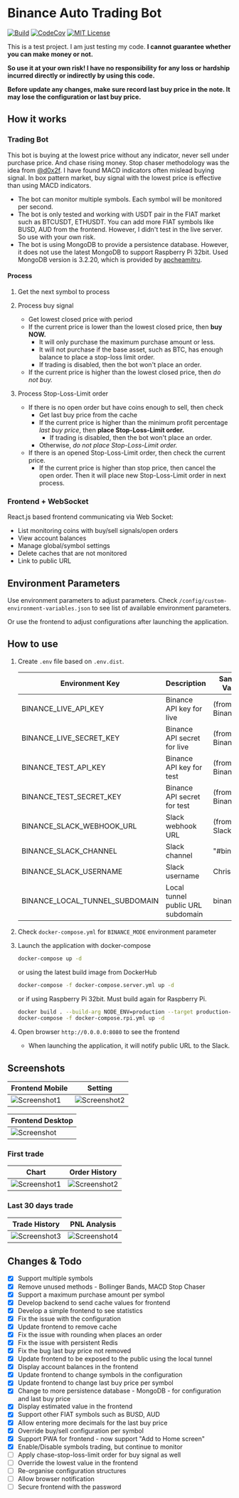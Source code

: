# Binance Auto Trading Bot

[![Build](https://github.com/chrisleekr/binance-trading-bot/workflows/main/badge.svg)](https://github.com/chrisleekr/binance-trading-bot/actions?query=workflow%3Amain)
[![CodeCov](https://codecov.io/gh/chrisleekr/binance-trading-bot/branch/master/graph/badge.svg)](https://codecov.io/gh/chrisleekr/binance-trading-bot)
[![MIT License](https://img.shields.io/github/license/chrisleekr/binance-trading-bot)](https://github.com/chrisleekr/binance-trading-bot/blob/master/LICENSE)

This is a test project. I am just testing my code. **I cannot guarantee whether
you can make money or not.**

**So use it at your own risk! I have no responsibility for any loss or hardship
incurred directly or indirectly by using this code.**

**Before update any changes, make sure record last buy price in the note. It may
lose the configuration or last buy price.**

## How it works

### Trading Bot

This bot is buying at the lowest price without any indicator, never sell under
purchase price. And chase rising money. Stop chaser methodology was the idea
from [@d0x2f](https://github.com/d0x2f). I have found MACD indicators often
mislead buying signal. In box pattern market, buy signal with the lowest price
is effective than using MACD indicators.

- The bot can monitor multiple symbols. Each symbol will be monitored per
  second.
- The bot is only tested and working with USDT pair in the FIAT market such as
  BTCUSDT, ETHUSDT. You can add more FIAT symbols like BUSD, AUD from the
  frontend. However, I didn't test in the live server. So use with your own
  risk.
- The bot is using MongoDB to provide a persistence database. However, it does
  not use the latest MongoDB to support Raspberry Pi 32bit. Used MongoDB version
  is 3.2.20, which is provided by
  [apcheamitru](https://hub.docker.com/r/apcheamitru/arm32v7-mongo).

#### Process

1. Get the next symbol to process

2. Process buy signal

   - Get lowest closed price with period
   - If the current price is lower than the lowest closed price, then **buy
     NOW.**
     - It will only purchase the maximum purchase amount or less.
     - It will not purchase if the base asset, such as BTC, has enough balance
       to place a stop-loss limit order.
     - If trading is disabled, then the bot won't place an order.
   - If the current price is higher than the lowest closed price, then _do not
     buy._

3. Process Stop-Loss-Limit order

   - If there is no open order but have coins enough to sell, then check
     - Get last buy price from the cache
     - If the current price is higher than the minimum profit percentage _last
       buy price_, then **place Stop-Loss-Limit order.**
       - If trading is disabled, then the bot won't place an order.
     - Otherwise, _do not place Stop-Loss-Limit order._
   - If there is an opened Stop-Loss-Limit order, then check the current price.
     - If the current price is higher than stop price, then cancel the open
       order. Then it will place new Stop-Loss-Limit order in next process.

### Frontend + WebSocket

React.js based frontend communicating via Web Socket:

- List monitoring coins with buy/sell signals/open orders
- View account balances
- Manage global/symbol settings
- Delete caches that are not monitored
- Link to public URL

## Environment Parameters

Use environment parameters to adjust parameters. Check
`/config/custom-environment-variables.json` to see list of available environment
parameters.

Or use the frontend to adjust configurations after launching the application.

## How to use

1. Create `.env` file based on `.env.dist`.

   | Environment Key                | Description                       | Sample Value   |
   | ------------------------------ | --------------------------------- | -------------- |
   | BINANCE_LIVE_API_KEY           | Binance API key for live          | (from Binance) |
   | BINANCE_LIVE_SECRET_KEY        | Binance API secret for live       | (from Binance) |
   | BINANCE_TEST_API_KEY           | Binance API key for test          | (from Binance) |
   | BINANCE_TEST_SECRET_KEY        | Binance API secret for test       | (from Binance) |
   | BINANCE_SLACK_WEBHOOK_URL      | Slack webhook URL                 | (from Slack)   |
   | BINANCE_SLACK_CHANNEL          | Slack channel                     | "#binance"     |
   | BINANCE_SLACK_USERNAME         | Slack username                    | Chris          |
   | BINANCE_LOCAL_TUNNEL_SUBDOMAIN | Local tunnel public URL subdomain | binance        |

2. Check `docker-compose.yml` for `BINANCE_MODE` environment parameter

3. Launch the application with docker-compose

   ```bash
   docker-compose up -d
   ```

   or using the latest build image from DockerHub

   ```bash
   docker-compose -f docker-compose.server.yml up -d
   ```

   or if using Raspberry Pi 32bit. Must build again for Raspberry Pi.

   ```bash
   docker build . --build-arg NODE_ENV=production --target production-stage -t chrisleekr/binance-trading-bot:latest
   docker-compose -f docker-compose.rpi.yml up -d
   ```

4. Open browser `http://0.0.0.0:8080` to see the frontend

   - When launching the application, it will notify public URL to the Slack.

## Screenshots

| Frontend Mobile                                                                                                      | Setting                                                                                                              |
| -------------------------------------------------------------------------------------------------------------------- | -------------------------------------------------------------------------------------------------------------------- |
| ![Screenshot1](https://user-images.githubusercontent.com/5715919/110196331-ea3d9d00-7e97-11eb-8517-c3eaeb0f2698.png) | ![Screenshot2](https://user-images.githubusercontent.com/5715919/110196341-f7f32280-7e97-11eb-9aea-e645f678e185.png) |

| Frontend Desktop                                                                                                    |
| ------------------------------------------------------------------------------------------------------------------- |
| ![Screenshot](https://user-images.githubusercontent.com/5715919/110196322-d2feaf80-7e97-11eb-9ee0-a71e7a5c9ed7.png) |

### First trade

| Chart                                                                                                                | Order History                                                                                                        |
| -------------------------------------------------------------------------------------------------------------------- | -------------------------------------------------------------------------------------------------------------------- |
| ![Screenshot1](https://user-images.githubusercontent.com/5715919/99874214-f7f94a80-2c39-11eb-9f6d-92fa7b4cb000.jpeg) | ![Screenshot2](https://user-images.githubusercontent.com/5715919/99874212-f465c380-2c39-11eb-8185-dce0d6d21e27.jpeg) |

### Last 30 days trade

| Trade History                                                                                                        | PNL Analysis                                                                                                         |
| -------------------------------------------------------------------------------------------------------------------- | -------------------------------------------------------------------------------------------------------------------- |
| ![Screenshot3](https://user-images.githubusercontent.com/5715919/110196375-38eb3700-7e98-11eb-870b-d2d145a6fb97.png) | ![Screenshot4](https://user-images.githubusercontent.com/5715919/110196380-41dc0880-7e98-11eb-98b7-697f5d2f351f.png) |

## Changes & Todo

- [x] Support multiple symbols
- [x] Remove unused methods - Bollinger Bands, MACD Stop Chaser
- [x] Support a maximum purchase amount per symbol
- [x] Develop backend to send cache values for frontend
- [x] Develop a simple frontend to see statistics
- [x] Fix the issue with the configuration
- [x] Update frontend to remove cache
- [x] Fix the issue with rounding when places an order
- [x] Fix the issue with persistent Redis
- [x] Fix the bug last buy price not removed
- [x] Update frontend to be exposed to the public using the local tunnel
- [x] Display account balances in the frontend
- [x] Update frontend to change symbols in the configuration
- [x] Update frontend to change last buy price per symbol
- [x] Change to more persistence database - MongoDB - for configuration and last
      buy price
- [x] Display estimated value in the frontend
- [x] Support other FIAT symbols such as BUSD, AUD
- [x] Allow entering more decimals for the last buy price
- [x] Override buy/sell configuration per symbol
- [x] Support PWA for frontend - now support "Add to Home screen"
- [x] Enable/Disable symbols trading, but continue to monitor
- [ ] Apply chase-stop-loss-limit order for buy signal as well
- [ ] Override the lowest value in the frontend
- [ ] Re-organise configuration structures
- [ ] Allow browser notification
- [ ] Secure frontend with the password
